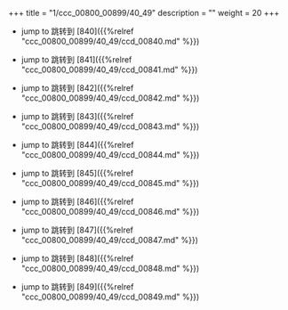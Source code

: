 +++
title = "1/ccc_00800_00899/40_49"
description = ""
weight = 20
+++

* jump to 跳转到 [840]({{%relref "ccc_00800_00899/40_49/ccd_00840.md" %}})

* jump to 跳转到 [841]({{%relref "ccc_00800_00899/40_49/ccd_00841.md" %}})

* jump to 跳转到 [842]({{%relref "ccc_00800_00899/40_49/ccd_00842.md" %}})

* jump to 跳转到 [843]({{%relref "ccc_00800_00899/40_49/ccd_00843.md" %}})

* jump to 跳转到 [844]({{%relref "ccc_00800_00899/40_49/ccd_00844.md" %}})

* jump to 跳转到 [845]({{%relref "ccc_00800_00899/40_49/ccd_00845.md" %}})

* jump to 跳转到 [846]({{%relref "ccc_00800_00899/40_49/ccd_00846.md" %}})

* jump to 跳转到 [847]({{%relref "ccc_00800_00899/40_49/ccd_00847.md" %}})

* jump to 跳转到 [848]({{%relref "ccc_00800_00899/40_49/ccd_00848.md" %}})

* jump to 跳转到 [849]({{%relref "ccc_00800_00899/40_49/ccd_00849.md" %}})

